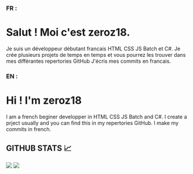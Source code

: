 ### FR :
# Salut ! Moi c'est zeroz18.
Je suis un développeur débutant francais  HTML CSS JS Batch et C#.
Je crée plusieurs projets de temps en temps et vous pourrez les trouver dans mes différantes repertories GitHub
J'écris mes commits en francais.

### EN :
# Hi ! I'm zeroz18
I am a french beginer developper in HTML CSS JS Batch and C#.
I create a prject usually and you can find this in my repertories GitHub.
I make my commits in french.

## GITHUB STATS 📈
<p>
<img src="https://github-readme-stats.vercel.app/api?username=zeroz18&show_icons=true&hide_border=true&theme=radical" />
  <img src="https://github-readme-stats.vercel.app/api/top-langs/?username=zeroz18&&layout=compact&langs_count=6&theme=highcontrast&hide_border=true" />
</p>
